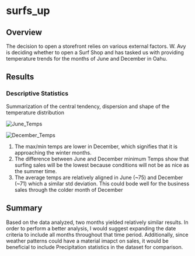 # surfs_up

## Overview
The decision to open a storefront relies on various external factors. W. Avy is deciding whether to open a Surf Shop and has tasked us with providing temperature trends for the months of June and December in Oahu.

## Results
### Descriptive Statistics
Summarization of the central tendency, dispersion and shape of the temperature distribution

![June_Temps](https://user-images.githubusercontent.com/85204128/129078711-31648712-df85-40bb-b3a7-2998d450c02c.PNG)


![December_Temps](https://user-images.githubusercontent.com/85204128/129078765-069a02b9-642a-4ac5-a449-80b78059f08e.PNG)


1. The max/min temps are lower in December, which signifies that it is approaching the winter months.
2. The difference between June and December minimum Temps show that surfing sales will be the lowest because conditions will not be as nice as the summer time.
3. The average temps are relatively aligned in June (~75) and December (~71) which a similar std deviation. This could bode well for the business sales through the colder month of December

## Summary
Based on the data analyzed, two months yielded relatively similar results. In order to perform a better analysis, I would suggest expanding the date criteria to include all months throughout that time period. Additionally, since weather patterns could have a material imapct on sales, it would be beneficial to include Precipitation statistics in the dataset for comparison. 
